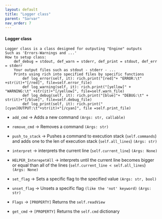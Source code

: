 ```yaml
---
layout: default
title: "Logger class"
parent: "Sarvar"
nav_order: 7
---
```

#### Logger class
    Logger class is a class designed for outputing "Engine" outputs
    Such as 'Errors-Warnings and ...'
    How to setup class:
        def_debug = stdout, def_warn = stderr, def_print = stdout, def_err = stderr
        Your output files such as stdout - stderr - ...
        Prints using rich into specified files by specific functions
            def log_error(self, it): rich.print("[red]"+ "ERROR:\t" +str(it)+"[/red]", file=self.error_file)
            def log_warning(self, it): rich.print("[yellow]" + "WARNING:\t" +str(it)+"[/yellow]", file=self.warn_file)
            def log_debug(self, it): rich.print("[blue]"+ "DEBUG:\t" + str(it)+"[/blue]", file=self.debug_file)
            def log_print(self, it): rich.print("[cyan]OUTPUT:\t"+str(it)+"[/cyan]", file =self.print_file)

* `add_cmd` -> Adds a new command `(Args: str, callable)`

* `remove_cmd` -> Removes a command `(Args: str)`

* `push_to_stack` -> Pushes a command to execution stack (`self.commands`) and adds one to the len of execution stack (`self.all_lines`) `(Args: str)`

* `interpret` -> interprets the current line (`self.current_line`) `(Args: None)`

* `HELPER_InterepetAll` -> interprets until the current line becomes bigger or equal than all of the lines (`self.current_line < self.all_lines`) `(Args: None)`

* `set_flag` -> Sets a specific flag to the specified value `(Args: str, bool)`

* `unset_flag` -> Unsets a specific flag `(like the 'not' keyword)` `(Args: str)`

* `Flags` -> `[PROPERTY]` Returns the `self.readView`

* `get_cmd` -> `[PROPERTY]` Returns the `self.cmd` dictionary
